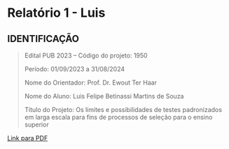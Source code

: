 # Relatório 1 - Luis

## IDENTIFICAÇÃO
> Edital PUB 2023 – Código do projeto: 1950
>
> Período: 01/09/2023 a 31/08/2024
> 
> Nome do Orientador: Prof. Dr. Ewout Ter Haar
> 
> Nome do Aluno: Luis Felipe Betinassi Martins de Souza
> 
> Título do Projeto: Os limites e possibilidades de testes padronizados em larga escala para fins de processos de seleção para o ensino superior
>

[Link para PDF](https://github.com/atp/enem/blob/main/enembook/Relat%C3%B3rio%201%20Grabiel.pdf)
